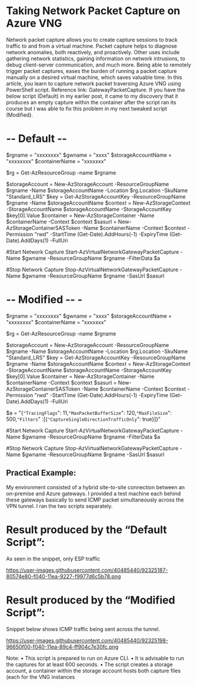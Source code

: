 # Taking Network Packet Capture on Azure VNG

Network packet capture allows you to create capture sessions to track traffic to and from a virtual machine. Packet capture helps to diagnose network anomalies, both reactively, and proactively. Other uses include gathering network statistics, gaining information on network intrusions, to debug client-server communication, and much more. Being able to remotely trigger packet captures, eases the burden of running a packet capture manually on a desired virtual machine, which saves valuable time.
In this article, you learn to capture network packet traversing Azure VNG using PowerShell script.
Reference link: GatewayPacketCapture.
If you have the below script (Default) in my earlier post, it came to my discovery that it produces an empty capture within the container after the script ran its course but I was able to fix this problem in my next tweaked script (Modified).

#   -- Default -- 

$rgname = "xxxxxxxx"
$gwname = "xxxx"
$storageAccountName = "xxxxxxxx"
$containerName = "xxxxxxx"

$rg = Get-AzResourceGroup -name $rgname

$storageAccount = New-AzStorageAccount -ResourceGroupName $rgname -Name $storageAccountName -Location $rg.Location -SkuName "Standard_LRS"
$key = Get-AzStorageAccountKey -ResourceGroupName $rgname -Name $storageAccountName
$context = New-AzStorageContext -StorageAccountName $storageAccountName -StorageAccountKey $key[0].Value
$container = New-AzStorageContainer -Name $containerName -Context $context
$sasurl = New-AzStorageContainerSASToken -Name $containerName -Context $context -Permission "rwd" -StartTime (Get-Date).AddHours(-1) -ExpiryTime (Get-Date).AddDays(1) -FullUri

#Start Network Capture
Start-AzVirtualNetworkGatewayPacketCapture -Name $gwname -ResourceGroupName $rgname -FilterData $a

#Stop Network Capture
Stop-AzVirtualNetworkGatewayPacketCapture -Name $gwname -ResourceGroupName $rgname -SasUrl $sasurl 

#   -- Modified -- -

$rgname = "xxxxxxxx"
$gwname = "xxxx"
$storageAccountName = "xxxxxxxx"
$containerName = "xxxxxxx"

$rg = Get-AzResourceGroup -name $rgname

$storageAccount = New-AzStorageAccount -ResourceGroupName $rgname -Name $storageAccountName -Location $rg.Location -SkuName "Standard_LRS"
$key = Get-AzStorageAccountKey -ResourceGroupName $rgname -Name $storageAccountName
$context = New-AzStorageContext -StorageAccountName $storageAccountName -StorageAccountKey $key[0].Value
$container = New-AzStorageContainer -Name $containerName -Context $context
$sasurl = New-AzStorageContainerSASToken -Name $containerName -Context $context -Permission "rwd" -StartTime (Get-Date).AddHours(-1) -ExpiryTime (Get-Date).AddDays(1) -FullUri

$a = "{`"TracingFlags`": 11,`"MaxPacketBufferSize`": 120,`"MaxFileSize`": 500,`"Filters`" :[{`"CaptureSingleDirectionTrafficOnly`": true}]}"

#Start Network Capture
Start-AzVirtualNetworkGatewayPacketCapture -Name $gwname -ResourceGroupName $rgname -FilterData $a

#Stop Network Capture
Stop-AzVirtualNetworkGatewayPacketCapture -Name $gwname -ResourceGroupName $rgname -SasUrl $sasurl


## Practical Example:

My environment consisted of a hybrid site-to-site connection between an on-premise and Azure gateways. I provided a test machine each behind these gateways basically to send ICMP packet simultaneously across the VPN tunnel. I ran the two scripts separately. 

# Result produced by the “Default Script”:
As seen in the snippet, only ESP traffic 

https://user-images.githubusercontent.com/40485440/92325187-80574e80-f040-11ea-9227-f9977d6c5b78.png

# Result produced by the “Modified Script”:
Snippet below shows ICMP traffic being sent across the tunnel. 

https://user-images.githubusercontent.com/40485440/92325198-96650f00-f040-11ea-89c4-ff904c7e30fc.png

Note:
•	This script is prepared to run on Azure CLI.
•	It is advisable to run the captures for at least 600 seconds.
•	The script creates a storage account, a container within the storage account hosts both capture files (each for the VNG instances
